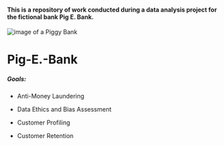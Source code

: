 #### This is a repository of work conducted during a data analysis project for the fictional bank Pig E. Bank.

![image of a Piggy Bank](https://t3.ftcdn.net/jpg/04/15/64/90/360_F_415649040_PyPJES2r2BElWRX4FlDU9H42kEmMGPtW.jpg)
# Pig-E.-Bank 

##### Goals:

+ Anti-Money Laundering

+ Data Ethics and Bias Assessment

+ Customer Profiling

+ Customer Retention

